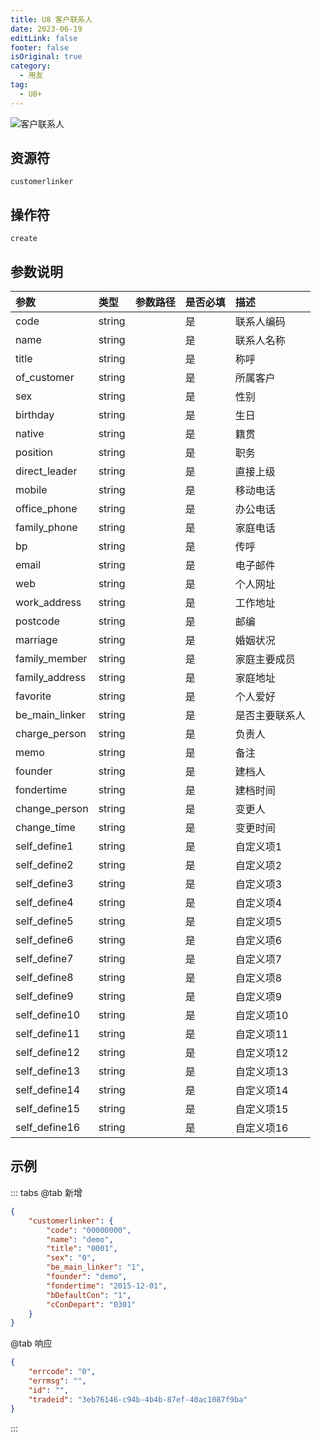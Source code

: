 ```yaml
---
title: U8 客户联系人
date: 2023-06-19
editLink: false
footer: false
isOriginal: true
category:
  - 用友
tag:
  - U8+
---
```


![客户联系人](https://nas.ilyl.life:8092/yonyou/u8/as/customerlinker.gif)

## 资源符

`customerlinker`
  
## 操作符

`create`

## 参数说明

|参数|类型|参数路径|是否必填|描述|
|:-|:-|:-|:-|:-|
|code|string||是|联系人编码|
|name|string||是|联系人名称|
|title|string||是|称呼|
|of_customer|string||是|所属客户|
|sex|string||是|性别|
|birthday|string||是|生日|
|native|string||是|籍贯|
|position|string||是|职务|
|direct_leader|string||是|直接上级|
|mobile|string||是|移动电话|
|office_phone|string||是|办公电话|
|family_phone|string||是|家庭电话|
|bp|string||是|传呼|
|email|string||是|电子邮件|
|web|string||是|个人网址|
|work_address|string||是|工作地址|
|postcode|string||是|邮编|
|marriage|string||是|婚姻状况|
|family_member|string||是|家庭主要成员|
|family_address|string||是|家庭地址|
|favorite|string||是|个人爱好|
|be_main_linker|string||是|是否主要联系人|
|charge_person|string||是|负责人|
|memo|string||是|备注|
|founder|string||是|建档人|
|fondertime|string||是|建档时间|
|change_person|string||是|变更人|
|change_time|string||是|变更时间|
|self_define1|string||是|自定义项1|
|self_define2|string||是|自定义项2|
|self_define3|string||是|自定义项3|
|self_define4|string||是|自定义项4|
|self_define5|string||是|自定义项5|
|self_define6|string||是|自定义项6|
|self_define7|string||是|自定义项7|
|self_define8|string||是|自定义项8|
|self_define9|string||是|自定义项9|
|self_define10|string||是|自定义项10|
|self_define11|string||是|自定义项11|
|self_define12|string||是|自定义项12|
|self_define13|string||是|自定义项13|
|self_define14|string||是|自定义项14|
|self_define15|string||是|自定义项15|
|self_define16|string||是|自定义项16|

## 示例

::: tabs
@tab 新增

```json
{
    "customerlinker": {
        "code": "00000000",
        "name": "demo",
        "title": "0001",
        "sex": "0",
        "be_main_linker": "1",
        "founder": "demo",
        "fondertime": "2015-12-01",
        "bDefaultCon": "1",
        "cConDepart": "0301"
    }
}
```

@tab 响应

```json
{
    "errcode": "0",
    "errmsg": "",
    "id": "",
    "tradeid": "3eb76146-c94b-4b4b-87ef-40ac1087f9ba"
}
```

:::
